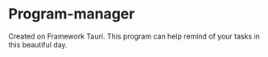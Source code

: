 # Program-manager
Created on Framework Tauri. This program can help remind of your tasks in this beautiful day.
